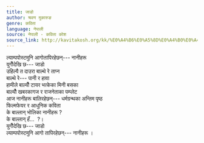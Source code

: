 ```yaml
---
title: जाडो
author: श्रवण मुकारुङ
genre: कविता
language: नेपाली
source: नेपाली - कविता कोश
source_link: http://kavitakosh.org/kk/%E0%A4%B6%E0%A5%8D%E0%A4%B0%E0%A4%B5%E0%A4%A3_%E0%A4%AE%E0%A5%81%E0%A4%95%E0%A4%BE%E0%A4%B0%E0%A5%81%E0%A4%99
---
```


ल्याम्पपोस्टमुनि आगोतापिरहेछन्--- नानीहरू  
युगौँदेखि छ--- जाडो  
उहिल्यै त दाउरा बाल्थे रे ताप्न  
बाल्थे रे--- पानी र हावा  
हामीले बाल्यौँ टायर भत्केका मिनी बसका  
बाल्यौँ खबरकागज र राजनेताका पम्प्लेट  
आज नानीहरू बालिरहेछन्--- धर्मग्रन्थका अन्तिम पृष्ठ  
फिल्मफेयर र आधुनिक कविता  
के बाल्लान् भोलिका नानीहरू ?  
के बाल्लान् हँ...  ?।  
युगौँदेखि छ--- जाडो  
ल्याम्पपोस्टमुनि आगो तापिरहेछन्--- नानीहरू ।
